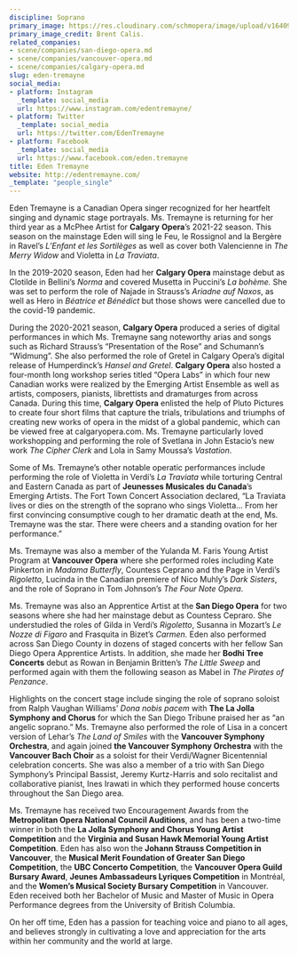 ```yaml
---
discipline: Soprano
primary_image: https://res.cloudinary.com/schmopera/image/upload/v1640984400/media/2021/12/EdenTremayne_shohqy.jpg
primary_image_credit: Brent Calis.
related_companies:
- scene/companies/san-diego-opera.md
- scene/companies/vancouver-opera.md
- scene/companies/calgary-opera.md
slug: eden-tremayne
social_media:
- platform: Instagram
  _template: social_media
  url: https://www.instagram.com/edentremayne/
- platform: Twitter
  _template: social_media
  url: https://twitter.com/EdenTremayne
- platform: Facebook
  _template: social_media
  url: https://www.facebook.com/eden.tremayne
title: Eden Tremayne
website: http://edentremayne.com/
_template: "people_single"
---
```

Eden Tremayne is a Canadian Opera singer recognized for her heartfelt singing and dynamic stage portrayals. Ms. Tremayne is returning for her third year as a McPhee Artist for **Calgary** **Opera**’s 2021-22 season. This season on the mainstage Eden will sing le Feu, le Rossignol and la Bergère in Ravel’s _L’Enfant et les Sortilèges_ as well as cover both Valencienne in _The Merry Widow_ and Violetta in _La Traviata_.

In the 2019-2020 season, Eden had her **Calgary Opera** mainstage debut as Clotilde in Bellini’s _Norma_ and covered Musetta in Puccini’s _La bohème._ She was set to perform the role of Najade in Strauss’s _Ariadne auf Naxos_, as well as Hero in _Béatrice et Bénédict_ but those shows were cancelled due to the covid-19 pandemic.

During the 2020-2021 season, **Calgary Opera** produced a series of digital performances in which Ms. Tremayne sang noteworthy arias and songs such as Richard Strauss’s “Presentation of the Rose” and Schumann’s “Widmung”. She also performed the role of Gretel in Calgary Opera’s digital release of Humperdinck’s _Hansel and Gretel_. **Calgary Opera** also hosted a four-month long workshop series titled “Opera Labs” in which four new Canadian works were realized by the Emerging Artist Ensemble as well as artists, composers, pianists, librettists and dramaturges from across Canada. During this time, **Calgary Opera** enlisted the help of Pluto Pictures to create four short films that capture the trials, tribulations and triumphs of creating new works of opera in the midst of a global pandemic, which can be viewed free at calgaryopera.com. Ms. Tremayne particularly loved workshopping and performing the role of Svetlana in John Estacio’s new work _The Cipher Clerk_ and Lola in Samy Moussa’s _Vastation_.

Some of Ms. Tremayne’s other notable operatic performances include performing the role of Violetta in Verdi’s _La Traviata_ while torturing Central and Eastern Canada as part of **Jeunesses Musicales du Canada**’s Emerging Artists. The Fort Town Concert Association declared, “La Traviata lives or dies on the strength of the soprano who sings Violetta… From her first convincing consumptive cough to her dramatic death at the end, Ms. Tremayne was the star. There were cheers and a standing ovation for her performance.”

Ms. Tremayne was also a member of the Yulanda M. Faris Young Artist Program at **Vancouver Opera** where she performed roles including Kate Pinkerton in _Madama Butterfly_, Countess Ceprano and the Page in Verdi’s _Rigoletto_, Lucinda in the Canadian premiere of Nico Muhly’s _Dark Sisters_, and the role of Soprano in Tom Johnson’s _The Four Note Opera_.

Ms. Tremayne was also an Apprentice Artist at the **San Diego Opera** for two seasons where she had her mainstage debut as Countess Cepraro. She understudied the roles of Gilda in Verdi’s _Rigoletto_, Susanna in Mozart’s _Le Nozze di Figaro_ and Frasquita in Bizet’s _Carmen._ Eden also performed across San Diego County in dozens of staged concerts with her fellow San Diego Opera Apprentice Artists. In addition, she made her **Bodhi Tree Concerts** debut as Rowan in Benjamin Britten’s _The Little Sweep_ and performed again with them the following season as Mabel in _The Pirates of Penzance_.

Highlights on the concert stage include singing the role of soprano soloist from Ralph Vaughan Williams’ _Dona nobis pacem_ with **The La Jolla Symphony and Chorus** for which the San Diego Tribune praised her as “an angelic soprano.” Ms. Tremayne also performed the role of Lisa in a concert version of Lehar’s _The Land of Smiles_ with the **Vancouver Symphony Orchestra**, and again joined **the Vancouver Symphony Orchestra** with the **Vancouver Bach Choir** as a soloist for their Verdi/Wagner Bicentennial celebration concerts. She was also a member of a trio with San Diego Symphony’s Principal Bassist, Jeremy Kurtz-Harris and solo recitalist and collaborative pianist, Ines Irawati in which they performed house concerts throughout the San Diego area.

Ms. Tremayne has received two Encouragement Awards from the **Metropolitan Opera National Council Auditions**, and has been a two-time winner in both the **La Jolla Symphony and Chorus Young Artist Competition** and the **Virginia and Susan Hawk Memorial Young Artist Competition**. Eden has also won the **Johann Strauss Competition in Vancouver**, the **Musical Merit Foundation of Greater San Diego Competition**, the **UBC Concerto Competition**, the **Vancouver Opera Guild Bursary Award**, **Jeunes Ambassadeurs Lyriques Competition** in Montréal, and the **Women’s Musical Society Bursary Competition** in Vancouver. Eden received both her Bachelor of Music and Master of Music in Opera Performance degrees from the University of British Columbia.

On her off time, Eden has a passion for teaching voice and piano to all ages, and believes strongly in cultivating a love and appreciation for the arts within her community and the world at large.